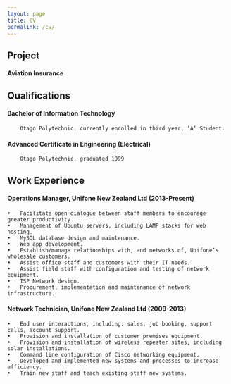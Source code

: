 ```yaml
---
layout: page
title: CV
permalink: /cv/
---
```


## Project  
#### Aviation Insurance  
## Qualifications  
#### Bachelor of Information Technology  
        Otago Polytechnic, currently enrolled in third year, ‘A’ Student.  
#### Advanced Certificate in Engineering (Electrical)  
        Otago Polytechnic, graduated 1999  
## Work Experience  
#### Operations Manager, Unifone New Zealand Ltd (2013-Present)  
    •	Facilitate open dialogue between staff members to encourage greater productivity.  
    •	Management of Ubuntu servers, including LAMP stacks for web hosting.  
    •	MySQL database design and maintenance.  
    •	Web app development.  
    •	Establish/manage relationships with, and networks of, Unifone’s wholesale customers.  
    •	Assist office staff and customers with their IT needs.  
    •	Assist field staff with configuration and testing of network equipment.  
    •	ISP Network design.  
    •	Procurement, implementation and maintenance of network infrastructure.  
#### Network Technician, Unifone New Zealand Ltd (2009-2013)  
    •	End user interactions, including: sales, job booking, support calls, account support.  
    •	Provision and installation of customer premises equipment.  
    •	Provision and installation of wireless repeater sites, including solar installations.  
    •	Command line configuration of Cisco networking equipment.  
    •	Developed and implemented new systems and processes to increase efficiency.  
    •	Train new staff and teach existing staff new systems.  
